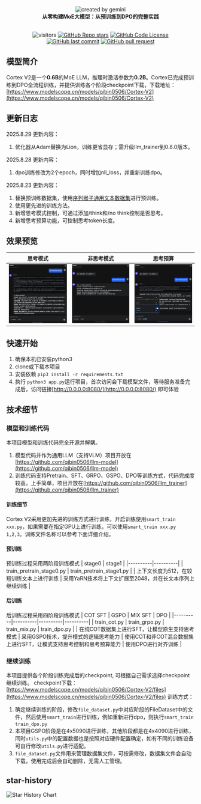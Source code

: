 <div align="center">
    <img alt="created by gemini" src="./images/logo.png" style="width: 30%">
</div>

<div align="center"><b>从零构建MoE大模型：从预训练到DPO的完整实践</b></div> <br />

<div align="center">

![visitors](https://visitor-badge.laobi.icu/badge?page_id=qibin0506/Cortex)
[![GitHub Repo stars](https://img.shields.io/github/stars/qibin0506/Cortex?style=social)](https://github.com/qibin0506/Cortex/stargazers)
[![GitHub Code License](https://img.shields.io/github/license/qibin0506/Cortex)](LICENSE)
[![GitHub last commit](https://img.shields.io/github/last-commit/qibin0506/Cortex)](https://github.com/qibin0506/Cortex/commits/master)
[![GitHub pull request](https://img.shields.io/badge/PRs-welcome-blue)](https://github.com/qibin0506/Cortex/pulls)
</div>

## 模型简介
Cortex V2是一个**0.6B**的MoE LLM，推理时激活参数为**0.2B**。Cortex已完成预训练到DPO全流程训练，并提供训练各个阶段checkpoint下载，下载地址：[https://www.modelscope.cn/models/qibin0506/Cortex-V2](https://www.modelscope.cn/models/qibin0506/Cortex-V2)

## 更新日志
2025.8.29 更新内容：
1. 优化器从Adam替换为Lion，训练更省显存；需升级llm_trainer到0.8.0版本。

2025.8.28 更新内容：
1. dpo训练修改为2个epoch，同时增加nll_loss，并重新训练dpo。


2025.8.23 更新内容：
1. 替换预训练数据集，使用[序列猴子通用文本数据集](https://github.com/mobvoi/seq-monkey-data/blob/main/docs/pretrain_open_corpus.md)进行预训练。
2. 使用更先进的训练方法。
3. 新增思考模式控制，可通过添加/think和/no think控制是否思考。
4. 新增思考预算功能，可控制思考token长度。

## 效果预览
| 思考模式 | 非思考模式 | 思考预算 |
|----------|----------|----------|
| <img src="./images/screenshot_1.png"> | <img src="./images/screenshot_2.png"> | <img src="./images/screenshot_3.png"> |

## 快速开始
1. 确保本机已安装python3
2. clone或下载本项目
3. 安装依赖 `pip3 install -r requirements.txt`
4. 执行 `python3 app.py`运行项目，首次访问会下载模型文件，等待服务准备完成后，访问链接[http://0.0.0.0:8080/](http://0.0.0.0:8080/) 即可体验

## 技术细节
### 模型和训练代码
本项目模型和训练代码完全开源并解耦。
1. 模型代码并作为通用LLM（支持VLM）项目开放在[https://github.com/qibin0506/llm-model](https://github.com/qibin0506/llm-model)
2. 训练代码支持Pretrain、SFT、GRPO、GSPO、DPO等训练方式，代码完成度较高，上手简单，项目开放在[https://github.com/qibin0506/llm_trainer](https://github.com/qibin0506/llm_trainer)

#### 训练细节
Cortex V2采用更加先进的训练方式进行训练，开启训练使用`smart_train xxx.py`，如果需要在指定GPU上进行训练，可以使用`smart_train xxx.py 1,2,3`。训练文件名称可以参考下面详细介绍。

#### 预训练
预训练过程采用两阶段训练模式
| stage0 | stage1 |
|----------|----------|
| train_pretrain_stage0.py | train_pretrain_stage1.py |
| 上下文长度为512，在较短训练文本上进行训练 | 采用YaRN技术将上下文扩展至2048，并在长文本序列上继续训练 |


#### 后训练
后训练过程采用四阶段训练模式
| COT SFT | GSPO | MIX SFT | DPO |
|----------|----------|----------|----------|
| train_cot.py | train_grpo.py | train_mix.py | train_dpo.py |
| 在纯COT数据集上进行SFT，让模型原生支持思考模式 | 采用GSPO技术，提升模式的逻辑思考能力 | 使用COT和非COT混合数据集上进行SFT，让模式支持思考控制和思考预算能力 | 使用DPO进行对齐训练 |

### 继续训练
本项目提供各个阶段训练完成后的checkpoint, 可根据自己需求选择checkpoint继续训练。
checkpoint下载：[https://www.modelscope.cn/models/qibin0506/Cortex-V2/files](https://www.modelscope.cn/models/qibin0506/Cortex-V2/files)
训练方式：
1. 确定继续训练的阶段，修改`file_dataset.py`中对应阶段的FileDataset中的文件，然后使用`smart_train`进行训练，例如重新进行dpo，则执行`smart_train train_dpo.py`
2. 本项目GSPO阶段是在4x5090进行训练，其他阶段都是在4x4090进行训练，同时`utils.py`中的配置数据也是按照对应硬件配置确定，如有不同的训练设备可自行修改`utils.py`进行适配。
3. `file_dataset.py`文件用来管理数据集文件，可按需修改，数据集文件会自动下载，使用完成后会自动删除，无需人工管理。

## star-history

<picture>
  <source media="(prefers-color-scheme: dark)" srcset="https://api.star-history.com/svg?repos=qibin0506/Cortex&type=Date&theme=dark"/>
  <source media="(prefers-color-scheme: light)" srcset="https://api.star-history.com/svg?repos=qibin0506/Cortex&type=Date"/>
  <img alt="Star History Chart" src="https://api.star-history.com/svg?repos=qibin0506/Cortex&type=Date"/>
</picture>

